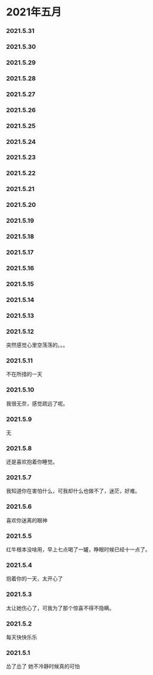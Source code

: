 # 2021年五月

### 2021.5.31 
### 2021.5.30 
### 2021.5.29 
### 2021.5.28 
### 2021.5.27
### 2021.5.26 
### 2021.5.25 
### 2021.5.24 
### 2021.5.23 
### 2021.5.22 
### 2021.5.21 
### 2021.5.20 
### 2021.5.19 
### 2021.5.18
### 2021.5.17  
### 2021.5.16
### 2021.5.15
### 2021.5.14
### 2021.5.13
### 2021.5.12
突然感觉心里空荡荡的。。。
### 2021.5.11
不在所措的一天
### 2021.5.10
我很无奈，感觉疏远了呢。
### 2021.5.9
无
### 2021.5.8
还是喜欢抱着你睡觉。
### 2021.5.7
我知道你在害怕什么，可我却什么也做不了，迷茫，好难。
### 2021.5.6
喜欢你迷离的眼神
### 2021.5.5
红牛根本没啥用，早上七点喝了一罐，睁眼时候已经十一点了。
### 2021.5.4
抱着你的一天，太开心了
### 2021.5.3
太让她伤心了，可我为了那个惊喜不得不隐瞒。
### 2021.5.2
每天快快乐乐
### 2021.5.1
怂了怂了 她不冷静时候真的可怕
